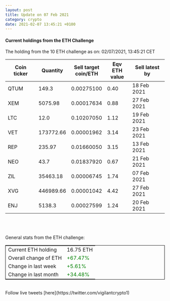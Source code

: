 ```yaml
---
layout: post
title: Update on 07 Feb 2021
category: crypto
date: 2021-02-07 13:45:21 +0100
---
```

<!-- Global site tag (gtag.js) - Google Analytics -->
<script async src="https://www.googletagmanager.com/gtag/js?id=UA-103831149-5"></script>
<script>
  window.dataLayer = window.dataLayer || [];
  function gtag(){dataLayer.push(arguments);}
  gtag('js', new Date());

  gtag('config', 'UA-103831149-5');
</script>


#### Current holdings from the ETH Challenge

The holding from the 10 ETH challenge as on: 02/07/2021, 13:45:21 CET

|Coin ticker|Quantity|Sell target<br>coin/ETH|Eqv ETH<br>value|Sell latest by|
|-----------|--------|-----------|-----------|--------------|
QTUM|149.3|  0.00275100|0.40|18 Feb 2021|
XEM|5075.98|  0.00017634|0.88|27 Feb 2021|
LTC|12.0|  0.10207050|1.12|19 Feb 2021|
VET|173772.66|  0.00001962|3.14|23 Feb 2021|
REP|235.97|  0.01660050|3.15|13 Feb 2021|
NEO|43.7|  0.01837920|0.67|21 Feb 2021|
ZIL|35463.18|  0.00006745|1.74|07 Feb 2021|
XVG|446989.66|  0.00001042|4.42|27 Feb 2021|
ENJ|5138.3|  0.00027599|1.24|20 Feb 2021|

<br>
<br>
<br>
General stats from the ETH challenge:

<table style="border:1px solid black;margin-left:auto;margin-right:auto;">
	<tbody>
	<tr>
		<td>Current ETH holding</td>
		<td>     16.75 ETH</td>
	</tr>
	<tr>
		<td>Overall change of ETH</td>
		<td><font color="green">+67.47%</font></td>
	</tr>
	<tr>
		<td>Change in last week</td>
		<td><font color="green">+5.61%</font></td>
	</tr>
	<tr>
		<td>Change in last month</td>
		<td><font color="green">+34.48%</font></td>
	</tr>
	</tbody>
</table>

<br>
Follow live tweets [here](https://twitter.com/vigilantcrypto1)
<br>
<br>